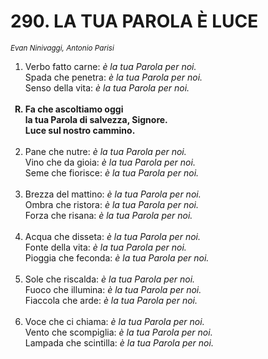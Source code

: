 # 290. LA TUA PAROLA È LUCE

<sub><i>Evan Ninivaggi, Antonio Parisi</i></sub>
<ol>
	<li>Verbo fatto carne: <i> è la tua Parola per noi.</i><br>
		Spada che penetra: <i> è la tua Parola per noi.</i><br>
		Senso della vita: <i> è la tua Parola per noi.</i></li><br>
	<b><li type="A" value="18">Fa che ascoltiamo oggi<br>
		la tua Parola di salvezza, Signore.<br>
		Luce sul nostro cammino.</li></b><br>
	<li value="2">Pane che nutre: <i> è la tua Parola per noi.</i><br>
		Vino che da gioia: <i> è la tua Parola per noi.</i><br>
		Seme che fiorisce: <i> è la tua Parola per noi.</i></li><br>
	<li>Brezza del mattino: <i> è la tua Parola per noi.</i><br>
		Ombra che ristora: <i> è la tua Parola per noi.</i><br>
		Forza che risana: <i> è la tua Parola per noi.</i></li><br>
	<li>Acqua che disseta: <i> è la tua Parola per noi.</i><br>
		Fonte della vita: <i> è la tua Parola per noi.</i><br>
		Pioggia che feconda: <i> è la tua Parola per noi.</i></li><br>
	<li>Sole che riscalda: <i> è la tua Parola per noi.</i><br>
		Fuoco che illumina: <i> è la tua Parola per noi.</i><br>
		Fiaccola che arde: <i> è la tua Parola per noi.</i></li><br>
	<li>Voce che ci chiama: <i> è la tua Parola per noi.</i><br>
		Vento che scompiglia: <i> è la tua Parola per noi.</i><br>
		Lampada che scintilla: <i> è la tua Parola per noi.</i></li>
</ol>
<sub><i></i></sub>
